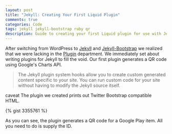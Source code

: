 ```yaml
---
layout: post
title: "Jekyll: Creating Your First Liquid Plugin"
comments: true
categories: Code
tags: jekyll jekyll-bootstrap ruby qr
description: Guide to creating your first Liquid plugin for use with Jekyll.
---
```


After switching from WordPress to [Jekyll](http://xorcode.net/Pb1SBF) and [Jekyll-Bootstrap](http://xorcode.net/SjE0JM) we realized that we were lacking in the [Plugin](http://xorcode.net/NkqtRj) department. We immediately set about writing plugins for Jekyll to fill the void. Our first plugin generates a QR code using Google's Charts API.

<!--more-->

> The Jekyll plugin system hooks allow you to create custom generated content specific to your site. You can run custom code for your site without having to modify the Jekyll source itself.

<span class="label label-info">caveat</span> The plugin we created prints out Twitter Bootstrap compatible HTML.

{% gist 3355761 %}

As you can see, the plugin generates a QR code for a Google Play item. All you need to do is supply the ID.
